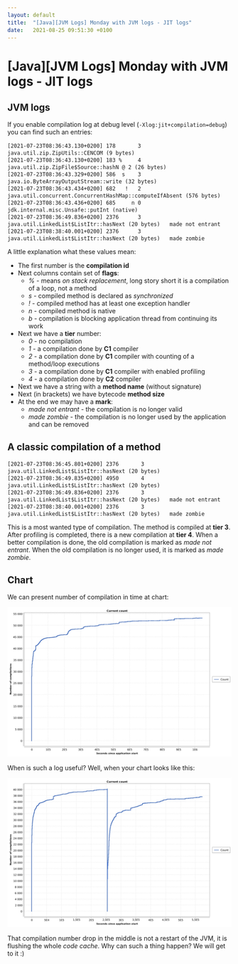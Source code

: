 ```yaml
---
layout: default
title:  "[Java][JVM Logs] Monday with JVM logs - JIT logs"
date:   2021-08-25 09:51:30 +0100
---
```


# [Java][JVM Logs] Monday with JVM logs - JIT logs

## JVM logs
           
If you enable compilation log at debug level (```-Xlog:jit+compilation=debug```) you can find such an entries:

```
[2021-07-23T08:36:43.130+0200] 178       3       java.util.zip.ZipUtils::CENCOM (9 bytes)
[2021-07-23T08:36:43.130+0200] 183 %     4       java.util.zip.ZipFile$Source::hashN @ 2 (26 bytes)
[2021-07-23T08:36:43.329+0200] 586  s    3       java.io.ByteArrayOutputStream::write (32 bytes)
[2021-07-23T08:36:43.434+0200] 682   !   2       java.util.concurrent.ConcurrentHashMap::computeIfAbsent (576 bytes)
[2021-07-23T08:36:43.436+0200] 685     n 0       jdk.internal.misc.Unsafe::putInt (native)   
[2021-07-23T08:36:49.836+0200] 2376      3       java.util.LinkedList$ListItr::hasNext (20 bytes)   made not entrant
[2021-07-23T08:38:40.001+0200] 2376      3       java.util.LinkedList$ListItr::hasNext (20 bytes)   made zombie
```

A little explanation what these values mean:
* The first number is the **compilation id**
* Next columns contain set of **flags**:
  * _%_ - means _on stack replacement_, long story short it is a compilation of a loop, not a method
  * _s_ - compiled method is declared as _synchronized_
  * _!_ - compiled method has at least one exception handler
  * _n_ - compiled method is native
  * _b_ - compilation is blocking application thread from continuing its work
* Next we have a **tier** number:
  * _0_ - no compilation
  * _1_ - a compilation done by **C1** compiler
  * _2_ - a compilation done by **C1** compiler with counting of a method/loop executions
  * _3_ - a compilation done by **C1** compiler with enabled profiling
  * _4_ - a compilation done by **C2** compiler   
* Next we have a string with a **method name** (without signature)
* Next (in brackets) we have bytecode **method size**  
* At the end we may have a **mark**:
  * _made not entrant_ - the compilation is no longer valid
  * _made zombie_ - the compilation is no longer used by the application and can be removed  

## A classic compilation of a method

```
[2021-07-23T08:36:45.801+0200] 2376       3       java.util.LinkedList$ListItr::hasNext (20 bytes)
[2021-07-23T08:36:49.835+0200] 4950       4       java.util.LinkedList$ListItr::hasNext (20 bytes)
[2021-07-23T08:36:49.836+0200] 2376       3       java.util.LinkedList$ListItr::hasNext (20 bytes)   made not entrant
[2021-07-23T08:38:40.001+0200] 2376       3       java.util.LinkedList$ListItr::hasNext (20 bytes)   made zombie
```

This is a most wanted type of compilation. The method is compiled at **tier 3**. After profiling is completed, there is
a new compilation at **tier 4**. When a better compilation is done, the old compilation is marked as _made not entrant_.
When the old compilation is no longer used, it is marked as _made zombie_.

## Chart

We can present number of compilation in time at chart:

![alt text](/assets/monday-7/week.jpg "1")

When is such a log useful? Well, when your chart looks like this:

![alt text](/assets/monday-7/flush.jpg "1")

That compilation number drop in the middle is not a restart of the JVM, it is flushing the whole _code cache_. Why can such 
a thing happen? We will get to it :)

